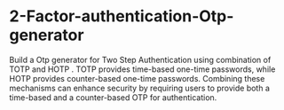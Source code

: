 # 2-Factor-authentication-Otp-generator
Build a Otp generator for Two Step Authentication using combination of TOTP and HOTP . TOTP provides time-based  one-time passwords, while HOTP provides counter-based one-time passwords. Combining these mechanisms can enhance security by requiring users to provide both a time-based and a counter-based OTP for authentication.
